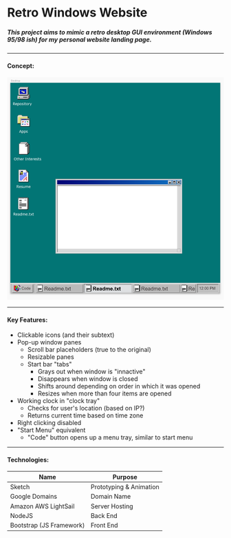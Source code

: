 # Retro Windows Website

##### This project aims to mimic a retro desktop GUI environment (Windows 95/98 ish) for my personal website landing page.
___

#### Concept:

![Desktop Enviroment Image](https://github.com/wumbledrive/RetroWindowsSite/blob/master/Images/Open%20Window.png?raw=true)
___

#### Key Features:
* Clickable icons (and their subtext)
* Pop-up window panes
	* Scroll bar placeholders (true to the original)
	* Resizable panes
	* Start bar "tabs"
		* Grays out when window is "innactive"
		* Disappears when window is closed
		* Shifts around depending on order in which it was opened
		* Resizes when more than four items are opened  
* Working clock in "clock tray"
	* Checks for user's location (based on IP?)
	* Returns current time based on time zone
* Right clicking disabled
* "Start Menu" equivalent
	* "Code" button opens up a menu tray, similar to start menu

---

#### Technologies:

| Name        | Purpose     |
| ----------- | ----------- |
| Sketch      | Prototyping & Animation       |
| Google Domains   | Domain Name|
| Amazon AWS LightSail   | Server Hosting |
| NodeJS   | Back End|
| Bootstrap (JS Framework)   | Front End|


